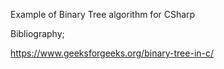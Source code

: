 Example of Binary Tree algorithm for CSharp

Bibliography;

https://www.geeksforgeeks.org/binary-tree-in-c/
